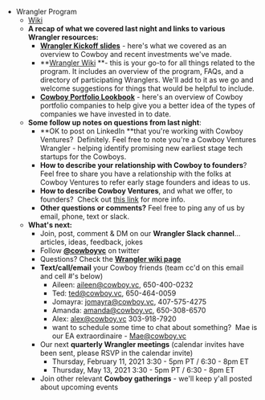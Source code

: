 - Wrangler Program
    - [Wiki](https://www.notion.so/Wrangler-Program-Wiki-0e004c444f55497e9cd860edbe430c29)
    - **A recap of what we covered last night and links to various Wrangler resources:**
        - **[Wrangler Kickoff slides](https://cowboy.docsend.com/view/6ipqp5ic5hbuqimv)** - here's what we covered as an overview to Cowboy and recent investments we've made.
        - **[Wrangler Wiki](https://www.notion.so/Wrangler-Program-Wiki-0e004c444f55497e9cd860edbe430c29) **- this is your go-to for all things related to the program. It includes an overview of the program, FAQs, and a directory of participating Wranglers. We'll add to it as we go and welcome suggestions for things that would be helpful to include.
        - [**Cowboy Portfolio Lookbook**](https://cowboy.docsend.com/view/wye43u6u9dk5e8ud) - here's an overview of Cowboy portfolio companies to help give you a better idea of the types of companies we have invested in to date.
    - **Some follow up notes on questions from last night**:
        - **OK to post on LinkedIn **that you're working with Cowboy Ventures?  Definitely. Feel free to note you're a Cowboy Ventures Wrangler - helping identify promising new earliest stage tech startups for the Cowboys.
        - **How to describe your relationship with Cowboy to founders**?  Feel free to share you have a relationship with the folks at Cowboy Ventures to refer early stage founders and ideas to us.
        - **How to describe Cowboy Ventures**, and what we offer, to founders?  Check out [this link](https://docs.google.com/presentation/d/1hJY229P5YEtKhPIa5I73UmoGIMjBlr20lIptRmhAQDE/edit#slide=id.ga170024205_1_0) for more info.
        - **Other questions or comments?** Feel free to ping any of us by email, phone, text or slack.
    - **What's next:**
        - Join, post, comment & DM on our **Wrangler Slack channel**… articles, ideas, feedback, jokes
        - Follow **[@cowboyvc](https://twitter.com/CowboyVC)** on twitter
        - Questions? Check the **[Wrangler wiki page](https://www.notion.so/Wrangler-Program-Wiki-0e004c444f55497e9cd860edbe430c29)**
        - **Text/call/email** your Cowboy friends (team cc'd on this email and cell #'s below)
            - Aileen: [aileen@cowboy.vc](mailto:aileen@cowboy.vc), 650-400-0232
            - Ted: [ted@cowboy.vc](mailto:ted@cowboy.vc), 650-464-0059
            - Jomayra: [jomayra@cowboy.vc](mailto:jomayra@cowboy.vc), 407-575-4275
            - Amanda: [amanda@cowboy.vc](mailto:amanda@cowboy.vc), 650-308-6570
            - Alex: [alex@cowboy.vc](mailto:alex@cowboy.vc) 303-918-7920
            - want to schedule some time to chat about something?  Mae is our EA extraordinaire - [Mae@cowboy.vc](mailto:Mae@cowboy.vc)
        - Our next **quarterly Wrangler meetings** (calendar invites have been sent, please RSVP in the calendar invite)
            - Thursday, February 11, 2021 3:30 - 5pm PT / 6:30 - 8pm ET
            - Thursday, May 13, 2021 3:30 - 5pm PT / 6:30 - 8pm ET
        - Join other relevant **Cowboy gatherings** - we'll keep y'all posted about upcoming events
